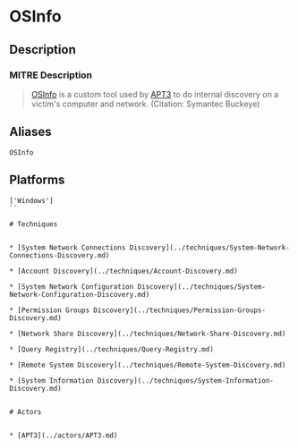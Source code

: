 
# OSInfo

## Description

### MITRE Description

> [OSInfo](https://attack.mitre.org/software/S0165) is a custom tool used by [APT3](https://attack.mitre.org/groups/G0022) to do internal discovery on a victim's computer and network. (Citation: Symantec Buckeye)

## Aliases

```
OSInfo
```

## Platforms

```
['Windows']
``

# Techniques


* [System Network Connections Discovery](../techniques/System-Network-Connections-Discovery.md)

* [Account Discovery](../techniques/Account-Discovery.md)
    
* [System Network Configuration Discovery](../techniques/System-Network-Configuration-Discovery.md)
    
* [Permission Groups Discovery](../techniques/Permission-Groups-Discovery.md)
    
* [Network Share Discovery](../techniques/Network-Share-Discovery.md)
    
* [Query Registry](../techniques/Query-Registry.md)
    
* [Remote System Discovery](../techniques/Remote-System-Discovery.md)
    
* [System Information Discovery](../techniques/System-Information-Discovery.md)
    

# Actors


* [APT3](../actors/APT3.md)

